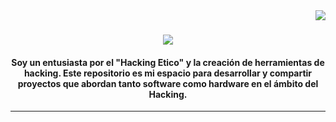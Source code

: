 <img align="right" src="https://visitor-badge.laobi.icu/badge?page_id=salesp07.salesp07" />

<h1 align="center">
  <img src="https://readme-typing-svg.herokuapp.com/?font=Righteous&size=35&color=39FF14&center=true&vCenter=true&width=500&height=70&duration=4000&lines=Hola,+Bienvenidos!+🏴‍☠️;+Yo+soy,+CyberDev!;" />
</h1>

<div align="center">
  <h4>
      Soy un entusiasta por el "Hacking Etico" y la creación de herramientas de hacking. Este repositorio es mi espacio para desarrollar y compartir proyectos que abordan tanto software como hardware en el ámbito del     
      Hacking. 
  </h4>
</div>
 
<hr/>
